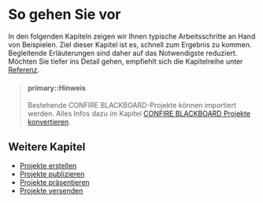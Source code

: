 # So gehen Sie vor

In den folgenden Kapiteln zeigen wir Ihnen typische Arbeitsschritte an Hand von Beispielen. Ziel dieser Kapitel ist es, schnell zum Ergebnis zu kommen. Begleitende Erläuterungen sind daher auf das Notwendigste reduziert. Möchten Sie tiefer ins Detail gehen, empfiehlt sich die Kapitelreihe unter [Referenz](../reference/README.md).

> #### primary::Hinweis
> 
> Bestehende CONFIRE BLACKBOARD-Projekte können importiert werden. Alles Infos dazu im Kapitel [CONFIRE BLACKBOARD Projekte konvertieren](create-projects/start/convert-blackboard.md).

## Weitere Kapitel

* [Projekte erstellen](create-projects/README.md)
* [Projekte publizieren](publish-projects/README.md)
* [Projekte präsentieren](play-projects/README.md)
* [Projekte versenden](send-projects/README.md)